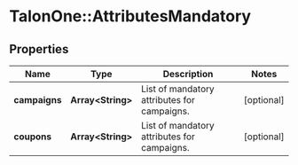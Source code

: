 # TalonOne::AttributesMandatory

## Properties
Name | Type | Description | Notes
------------ | ------------- | ------------- | -------------
**campaigns** | **Array&lt;String&gt;** | List of mandatory attributes for campaigns. | [optional] 
**coupons** | **Array&lt;String&gt;** | List of mandatory attributes for campaigns. | [optional] 


